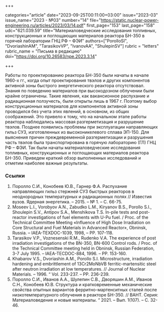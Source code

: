 +++

categories="article"
date="2023-09-25T00:11:00+03:00"
issue="2023-03"
issue_name="2023 - №03"
number="14"
file="https://static.nuclear-power-engineering.ru/articles/2023/03/14.pdf"
first_page="153"
last_page="158"
udc="621.039.59"
title="Материаловедческие исследования топливных, конструкционных и поглощающих материалов реактора БН-350 в горячей лаборатории ГНЦ РФ – ФЭИ"
authors=["PorolloSI", "DvoriashinAM", "TarasikovVP", "IvanovAA", "ShulepinSV"]
rubric = "letters"
rubric_name = "Письма в редакцию"
doi="https://doi.org/10.26583/npe.2023.3.14"

+++

Работы по проектированию реактора БН-350 были начаты в начале 1960-х гг., когда опыт проектирования твэлов и других компонентов активной зоны быстрого энергетического реактора отсутствовал. Знания по поведению материалов при высокодозном облучении были крайне ограничены. Такие явления, как вакансионное распухание и радиационная ползучесть, были открыты лишь в 1967 г. Поэтому выбор конструкционных материалов для компонентов активной зоны проводился без учета этих явлений, в основном, из общих соображений. Это привело к тому, что на начальном этапе работы реактора наблюдались массовая разгерметизация и разрушение твэлов. Позднее появились проблемы при эксплуатации направляющих гильз СУЗ, изготовленных из высоконикелевого сплава ЭП-150. Для выяснения причин преждевременной разгерметизации и разрушения часть твэлов была транспортирована в горячую лабораторию (ГЛ) ГНЦ РФ – ФЭИ. Так были начаты материаловедческие исследования топливных, конструкционных и поглощающих материалов реактора БН-350. Приведем краткий обзор выполненных исследований и отметим наиболее важные результаты.

### Ссылки

1. Поролло С.И., Конобеев Ю.В., Гарнер Ф.А. Распухание направляющих гильз стержней СУЗ быстрых реакторов в неоднородных температурных и радиационных полях // Известия вузов. Ядерная энергетика. – 2015. – № 1. – С. 66-75.
2. Moseev L.I., Vorobyov A.N., Zabudko L.M., Kiryanov B.S., Porollo S.I., Shoulepin S.V., Antipov S.A., Menshikova T.S. In-pile tests and post-reactor investigations of fuel elements with U-Pu fuel. / Proc. of the Technical Committee Meeting «Influence of High Dose Irradiation on Core Structural and Fuel Materials in Advanced Reactor», Obninsk, Russia. – IAEA-TEXDOC-1039, 1998, – PP. 107-118.
3. Tarasikov V.P., Voznesenski R.M., Rudenko V.A. The experience of post irradiation investigations of the BN-350, BN-600 Control rods. / Proc. of the Technical Committee meeting held in Obninsk, Russian Federation, 3-7 July 1995. – IAEA-TECDOC-884, 1996. – РP. 153-160.
4. Khabarov V.S., Dvoriashin A.M., Porollo S.I. Microstructure, irradiation hardening and embrittlement of 13Cr2MoNbVB ferritic-martensitic steel after neutron irradiation at low temperatures. // Journal of Nuclear Materials. – 1996. “ Vol. 233-237. – PP. 236-239.
5. Поролло С.И., Иванов А.А., Шулепин С.В., Дворяшин А.М., Иванов С.Н., Конобеев Ю.В. Структура и кратковременные механические свойства опытных вариантов ферритно-мартенситных сталей после низкотемпературного облучения в реакторе БН-350. // ВАНТ. Серия: Материаловедение и новые материалы. “ 2021. – Вып. 1(107). – С. 32-46.